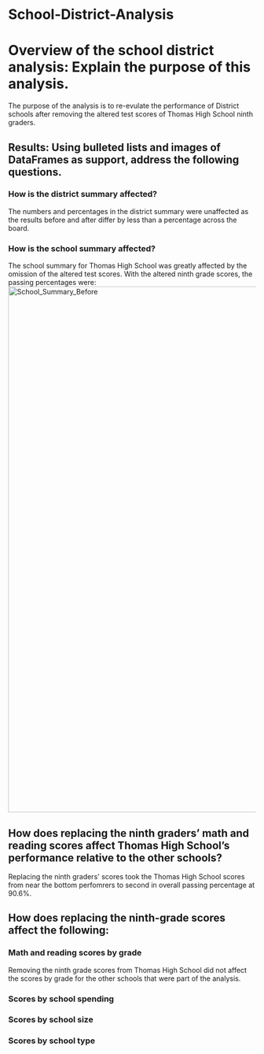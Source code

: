 # School-District-Analysis
# Overview of the school district analysis: Explain the purpose of this analysis.
The purpose of the analysis is to re-evulate the performance of District schools after removing the altered test scores of Thomas High School ninth graders. 
## Results: Using bulleted lists and images of DataFrames as support, address the following questions.
### How is the district summary affected?
The numbers and percentages in the district summary were unaffected as the results before and after differ by less than a percentage across the board. 
### How is the school summary affected?
The school summary for Thomas High School was greatly affected by the omission of the altered test scores. With the altered ninth grade scores, the passing percentages were:<img width="1069" alt="School_Summary_Before" src="https://user-images.githubusercontent.com/107484694/181427072-876b2002-031e-4b5f-b5d2-4cd812bf4abb.png">
## How does replacing the ninth graders’ math and reading scores affect Thomas High School’s performance relative to the other schools?
Replacing the ninth graders' scores took the Thomas High School scores from near the bottom perfomrers to second in overall passing percentage at 90.6%. 
## How does replacing the ninth-grade scores affect the following:
### Math and reading scores by grade
Removing the ninth grade scores from Thomas High School did not affect the scores by grade for the other schools that were part of the analysis.
### Scores by school spending
### Scores by school size
### Scores by school type
